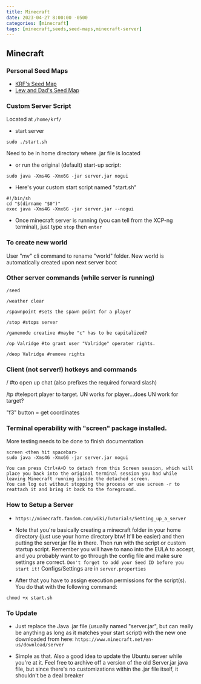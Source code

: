 ```yaml
---
title: Minecraft
date: 2023-04-27 8:00:00 -0500
categories: [minecraft]
tags: [minecraft,seeds,seed-maps,minecraft-server]
---
```


## Minecraft

### Personal Seed Maps
* [KRF's Seed Map](https://www.chunkbase.com/apps/seed-map#-1182128540532934599)
* [Lew and Dad's Seed Map](https://www.chunkbase.com/apps/seed-map#-6953476837232445004)

### Custom Server Script
Located at `/home/krf/`
* start server
```terminal
sudo ./start.sh
```
Need to be in home directory where .jar file is located

* or run the original (default) start-up script:
```terminal
sudo java -Xms4G -Xmx6G -jar server.jar nogui
```
* Here's your custom start script named "start.sh"
```terminal
#!/bin/sh
cd "$(dirname "$0")"
exec java -Xms4G -Xmx6G -jar server.jar --nogui
```

* Once minecraft server is running (you can tell from the XCP-ng terminal), just type `stop` then `enter`

### To create new world
User "mv" cli command to rename "world" folder.  New world is automatically created upon next server boot

### Other server commands (while server is running)
```terminal
/seed

/weather clear

/spawnpoint #sets the spawn point for a player

/stop #stops server

/gamemode creative #maybe "c" has to be capitalized?

/op Valridge #to grant user "Valridge" operater rights.  

/deop Valridge #remove rights
```

### Client (not server!) hotkeys and commands

/ #to open up chat (also prefixes the required forward slash)

/tp <player> <target> #teleport player to target.  UN works for player...does UN work for target?

"f3" button = get coordinates

### Terminal operability with "screen" package installed.
More testing needs to be done to finish documentation
```terminal
screen <then hit spacebar>
sudo java -Xms4G -Xmx6G -jar server.jar nogui

You can press Ctrl+A+D to detach from this Screen session, which will place you back into the original terminal session you had while leaving Minecraft running inside the detached screen. 
You can log out without stopping the process or use screen -r to reattach it and bring it back to the foreground.
```
### How to Setup a Server

* `https://minecraft.fandom.com/wiki/Tutorials/Setting_up_a_server`

* Note that you're basically creating a minecraft folder in your home directory (just use your home directory btw!  It'll be easier) and then putting the server.jar file in there.  Then run with the script or custom startup script.  Remember you will have to nano into the EULA to accept, and you probably want to go through the config file and make sure settings are correct.  `Don't forget to add your Seed ID before you start it!`  Configs/Settings are in `server.properties`

* After that you have to assign execution permissions for the script(s). You do that with the following command:

```terminal
chmod +x start.sh
```

### To Update

* Just replace the Java .jar file (usually named "server.jar", but can really be anything as long as it matches your start script) with the new one downloaded from here: `https://www.minecraft.net/en-us/download/server`


* Simple as that.  Also a good idea to update the Ubuntu server while you're at it.  Feel free to archive off a version of the old Server.jar java file, but since there's no customizations within the .jar file itself, it shouldn't be a deal breaker